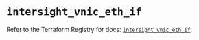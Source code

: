 # `intersight_vnic_eth_if`

Refer to the Terraform Registry for docs: [`intersight_vnic_eth_if`](https://registry.terraform.io/providers/ciscodevnet/intersight/1.0.71/docs/resources/vnic_eth_if).
